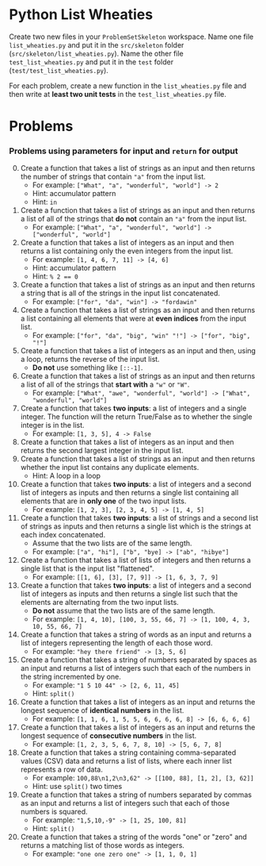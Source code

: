 # Python List Wheaties

Create two new files in your `ProblemSetSkeleton` workspace. Name one file
`list_wheaties.py` and put it in the `src/skeleton` folder
(`src/skeleton/list_wheaties.py`). Name the other file `test_list_wheaties.py`
and put it in the `test` folder (`test/test_list_wheaties.py`).

For each problem, create a new function in the `list_wheaties.py` file and
then write at **least two unit tests** in the `test_list_wheaties.py` file.

# Problems

### Problems using **parameters** for input and `return` for output

0. Create a function that takes a list of strings as an input and then returns
   the number of strings that contain `"a"` from the input list.
    - For example: `["What", "a", "wonderful", "world"] -> 2`
    - Hint: accumulator pattern
    - Hint: `in`
1. Create a function that takes a list of strings as an input and then returns
   a list of all of the strings that **do not** contain an `"a"` from the input list.
    - For example: `["What", "a", "wonderful", "world"] -> ["wonderful", "world"]`
2. Create a function that takes a list of integers as an input and then returns
   a list containing only the even integers from the input list.
    - For example: `[1, 4, 6, 7, 11] -> [4, 6]`
    - Hint: accumulator pattern
    - Hint: `% 2 == 0`
3. Create a function that takes a list of strings as an input and then returns
   a string that is all of the strings in the input list concatenated.
    - For example: `["for", "da", "win"] -> "fordawin"`
4. Create a function that takes a list of strings as an input and then returns
   a list containing all elements that were at **even indices** from the input
   list.
    - For example: `["for", "da", "big", "win" "!"] -> ["for", "big", "!"]`
5. Create a function that takes a list of integers as an input and then, using
   a loop, returns the reverse of the input list.
    - **Do not** use something like `[::-1]`.
6. Create a function that takes a list of strings as an input and then returns
   a list of all of the strings that **start with** a `"w"` or `"W"`.
    - For example: `["What", "awe", "wonderful", "world"] -> ["What", "wonderful", "world"]`
7. Create a function that takes **two inputs**: a list of integers and a single
   integer. The function will the return True/False as to whether the single
   integer is in the list.
    - For example: `[1, 3, 5], 4 -> False`
8. Create a function that takes a list of integers as an input and then returns
   the second largest integer in the input list.
9. Create a function that takes a list of strings as an input and then returns
   whether the input list contains any duplicate elements.
    - Hint: A loop in a loop
10. Create a function that takes **two inputs**: a list of integers and a second
   list of integers as inputs and then returns a single list containing all
   elements that are in **only one** of the two input lists.
    - For example: `[1, 2, 3], [2, 3, 4, 5] -> [1, 4, 5]`
11. Create a function that takes **two inputs**: a list of strings and a second
   list of strings as inputs and then returns a single list which is the strings
   at each index concatenated.
    - Assume that the two lists are of the same length.
    - For example: `["a", "hi"], ["b", "bye] -> ["ab", "hibye"]`
12. Create a function that takes a list of lists of integers and then returns
   a single list that is the input list "flattened".
    - For example: `[[1, 6], [3], [7, 9]] -> [1, 6, 3, 7, 9]`
13. Create a function that takes **two inputs**: a list of integers and a second
   list of integers as inputs and then returns a single list such that the
   elements are alternating from the two input lists.
    - **Do not** assume that the two lists are of the same length.
    - For example: `[1, 4, 10], [100, 3, 55, 66, 7] -> [1, 100, 4, 3, 10, 55, 66, 7]`
14. Create a function that takes a string of words as an input and returns a
   list of integers representing the length of each those word.
    - For example: `"hey there friend" -> [3, 5, 6]`
15. Create a function that takes a string of numbers separated by spaces as an
   input and returns a list of integers such that each of the numbers in the
   string incremented by one.
    - For example: `"1 5 10 44" -> [2, 6, 11, 45]`
    - Hint: `split()`
16. Create a function that takes a list of integers as an input and returns the
   longest sequence of **identical numbers** in the list.
    - For example: `[1, 1, 6, 1, 5, 5, 6, 6, 6, 6, 8] -> [6, 6, 6, 6]`
17. Create a function that takes a list of integers as an input and returns the
   longest sequence of **consecutive numbers** in the list.
    - For example: `[1, 2, 3, 5, 6, 7, 8, 10] -> [5, 6, 7, 8]`
18. Create a function that takes a string containing comma-separated values
   (CSV) data and returns a list of lists, where each inner list represents a
   row of data.
    - For example: `100,88\n1,2\n3,62" -> [[100, 88], [1, 2], [3, 62]]`
    - Hint: use `split()` two times
19. Create a function that takes a string of numbers separated by commas as an
   input and returns a list of integers such that each of those numbers is
   squared.
    - For example: `"1,5,10,-9" -> [1, 25, 100, 81]`
    - Hint: `split()`
20. Create a function that takes a string of the words "one" or "zero" and
   returns a matching list of those words as integers.
    - For example: `"one one zero one" -> [1, 1, 0, 1]`
